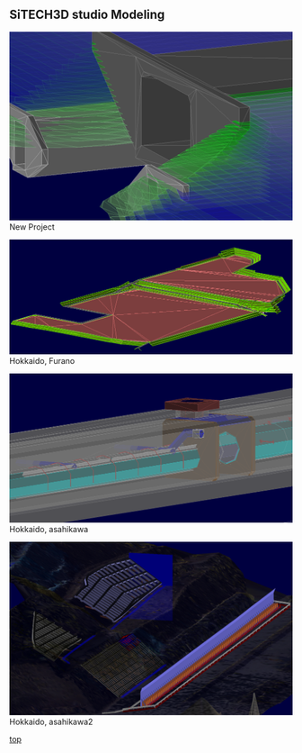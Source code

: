 ## SiTECH3D studio Modeling

![img](assets/images/3D_data2.png)
New Project

![img](assets/images/3D_data3.png)
Hokkaido, Furano

![img](assets/images/3D_data4.png)
Hokkaido, asahikawa

![img](assets/images/3D_data5.png)
Hokkaido, asahikawa2

[top](index.md)
